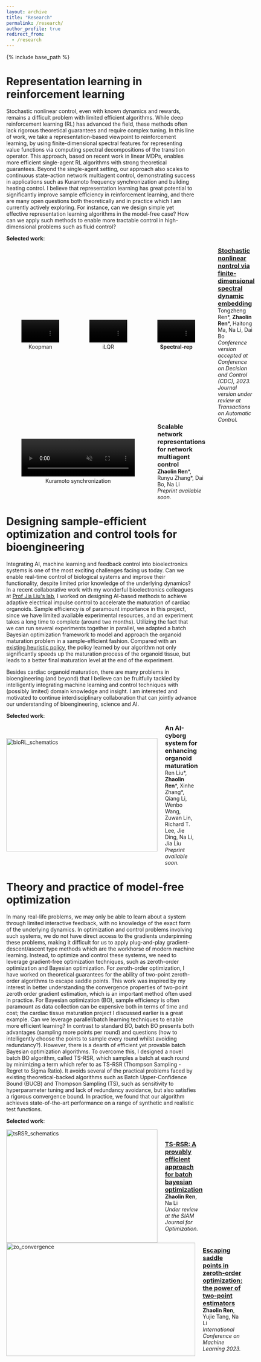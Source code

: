 ```yaml
---
layout: archive
title: "Research"
permalink: /research/
author_profile: true
redirect_from:
  - /research
---
```



{% include base_path %}


Representation learning in reinforcement learning
======

Stochastic nonlinear control, even with known dynamics and rewards, remains a difficult problem with limited efficient algorithms. While deep reinforcement learning (RL) has advanced the field, these methods often lack rigorous theoretical guarantees and require complex tuning. In this line of work, we take a representation-based viewpoint to reinforcement learning, by using finite-dimensional spectral features for representing value functions via computing spectral decompositions of the transition operator. This approach, based on recent work in linear MDPs, enables more efficient single-agent RL algorithms with strong theoretical guarantees. Beyond the single-agent setting, our approach also scales to continuous state-action network multiagent control, demonstrating success in applications such as Kuramoto frequency synchronization and building heating control. I believe that representation learning has great potential to significantly improve sample efficiency in reinforcement learning, and there are many open questions both theoretically and in practice which I am currently actively exploring. For instance, can we design simple yet effective representation learning algorithms in the model-free case? How can we apply such methods to enable more tractable control in high-dimensional problems such as fluid control?  

**Selected work**:

<div style="display: flex; align-items: center;">
  <!-- Videos on the left -->
  <div style="display:flex; flex-shrink: 0; margin-right: 20px;">

  <figure style="display: grid; grid-template-rows: auto 1fr auto; text-align: center; height: 80px;">
    <video id="koopman" width="100" height="60" autoplay muted loop>
      <source src="{{ base_path }}/videos/koopman_3x_cropped.mp4" type="video/mp4">
      Your browser does not support the video tag.
    </video>
    <figcaption style="grid-row: 3;">Koopman</figcaption>
  </figure>

  <figure style="display: grid; grid-template-rows: auto 1fr auto; text-align: center; height: 80px;">
    <video id="ilqr" width="100" height="60" autoplay muted loop>
      <source src="{{ base_path }}/videos/ilqr_3x_cropped.mp4" type="video/mp4">
      Your browser does not support the video tag.
    </video>
    <figcaption style="grid-row: 3;">iLQR</figcaption>
  </figure>

  <figure style="display: grid; grid-template-rows: auto 1fr auto; text-align: center; height: 80px;">
    <video id="spectral" width="100" height="60" autoplay muted loop>
      <source src="{{ base_path }}/videos/sdec_3x_cropped.mp4" type="video/mp4">
      Your browser does not support the video tag.
    </video>
    <figcaption style="grid-row: 3;"><b>Spectral-rep</b></figcaption>
  </figure>

  </div>
  <!-- Text on the right -->
  <div>
    <h3 style="margin: 0;"><a href="#">Stochastic nonlinear nontrol via finite-dimensional spectral dynamic embedding</a></h3>
    <p style="margin: 0;"> Tongzheng Ren*, <strong>Zhaolin Ren</strong>*, Haitong Ma, Na Li, Dai Bo</p>
    <p style="margin: 0;"><em>Conference version accepted at Conference on Decision and Control (CDC), 2023. Journal version under review at Transactions on Automatic Control.</em></p>
  </div>
</div>


<div style="display: flex; align-items: center;">
  <!-- Videos on the left -->
  <div style="display:flex; flex-shrink: 0; margin-right: 20px;">

  <figure style="display: grid; grid-template-rows: auto 1fr auto; text-align: center; height: 120px;">
    <video id="kuramoto" width="300" height="100" autoplay muted loop>
      <source src="{{ base_path }}/videos/kuramoto_rsvd_2_cropped.mp4" type="video/mp4">
      Your browser does not support the video tag.
    </video>
    <figcaption style="grid-row: 3;">Kuramoto synchronization</figcaption>
  </figure>

  </div>
  <!-- Text on the right -->
  <div>
    <h3 style="margin: 0;">Scalable network representations for network multiagent control</h3>
    <p style="margin: 0;"> <strong>Zhaolin Ren</strong>*, Runyu Zhang*, Dai Bo, Na Li</p>
    <p style="margin: 0;"><em>Preprint available soon.</em></p>
  </div>
</div>






Designing sample-efficient optimization and control tools for bioengineering
======

Integrating AI, machine learning and feedback control into bioelectronics systems is one of the most exciting challenges facing us today. Can we enable real-time control of biological systems and improve their functionality, despite limited prior knowledge of the underlying dynamics? In a recent collaborative work with my wonderful bioelectronics colleagues at [Prof Jia Liu's lab](https://liulab.seas.harvard.edu/prof-jia-liu), I worked on designing AI-based methods to achieve adaptive electrical impulse control to accelerate the maturation of cardiac organoids. Sample efficiency is of paramount importance in this project, since we have limited available experimental resources, and an experiment takes a long time to complete (around two months). Utilizing the fact that we can run several experiments together in parallel, we adapted a batch Bayesian optimization framework to model and approach the organoid maturation problem in a sample-efficient fashion. Compared with an [existing heuristic policy](https://pubmed.ncbi.nlm.nih.gov/29618819/), the policy learned by our algorithm not only significantly speeds up the maturation process of the organoid tissue, but leads to a better final maturation level at the end of the experiment. 

Besides cardiac organoid maturation, there are many problems in bioengineering (and beyond) that I believe can be fruitfully tackled by intelligently integrating machine learning and control techniques with (possibly limited) domain knowledge and insight. I am interested and motivated to continue interdisciplinary collaboration that can jointly advance our understanding of bioengineering, science and AI.

**Selected work**:
<div style="display: flex; align-items: center;">
  <!-- Image on the left -->
  <div style="display:flex; flex-shrink: 0; margin-right: 20px; margin:0 padding:0;">
    <img src="{{ base_path }}/images/bioRL_schematics_2.png" alt="bioRL_schematics" style="width: 400px; height: 300px; object-fit: contain;">
  </div>
  <!-- Text on the right -->
  <div>
    <h3 style="margin: 0;">An AI-cyborg system for enhancing organoid maturation </h3>
    <p style="margin: 0;"> Ren Liu*, <strong>Zhaolin Ren</strong>*, Xinhe Zhang*, Qiang Li, Wenbo Wang, Zuwan Lin, Richard T. Lee, Jie Ding, Na Li, Jia Liu</p>
    <p style="margin: 0;"><em>Preprint available soon.</em></p>
  </div>
</div>





Theory and practice of model-free optimization 
======

In many real-life problems, we may only be able to learn about a system through limited interactive feedback, with no knowledge of the exact form of the underlying dynamics. In optimization and control problems involving such systems, we do not have direct access to the gradients underpinning these problems, making it difficult for us to apply plug-and-play gradient-descent/ascent type methods which are the workhorse of modern machine learning. Instead, to optimize and control these systems, we need to leverage gradient-free optimization techniques, such as zeroth-order optimization and Bayesian optimization. For zeroth-order optimization, I have worked on theoretical guarantees for the ability of two-point zeroth-order algorithms to escape saddle points. This work was inspired by my interest in better understanding the convergence properties of two-point zeroth order gradient estimation, which is an important method often used in practice. For Bayesian optimization (BO), sample efficiency is often paramount as data collection can be expensive both in terms of time and cost; the cardiac tissue maturation project I discussed earlier is a great example. Can we leverage parallel/batch learning techniques to enable more efficient learning? In contrast to standard BO, batch BO presents both advantages (sampling more points per round) and questions (how to intelligently choose the points to sample every round whilst avoiding redundancy?). However, there is a dearth of efficient yet provable batch Bayesian optimization algorithms. To overcome this, I designed a novel batch BO algorithm, called TS-RSR, which samples a batch at each round by minimizing a term which refer to as TS-RSR (Thompson Sampling - Regret to Sigma Ratio). It avoids several of the practical problems faced by existing theoretical-backed algorithms such as Batch Upper-Confidence Bound (BUCB) and Thompson Sampling (TS), such as sensitivity to hyperparameter tuning and lack of redundancy avoidance, but also satisfies a rigorous convergence bound. In practice, we found that our algorithm achieves state-of-the-art performance on a range of synthetic and realistic test functions. 

**Selected work**:
<div style="display: flex; align-items: center; margin: 0; padding: 0;">
  <!-- Image on the left -->
  <div style="display:flex; flex-shrink: 1; margin-right: 20px; margin:0 padding:0;">
    <img src="{{ base_path }}/images/ts_rsr_schematics_v2.png" alt="tsRSR_schematics" style="width: 400px; height: 300px; object-fit: contain;">
  </div>
  <!-- Text on the right -->
  <div>
    <h3 style="margin: 0;"><a href="#">TS-RSR: A provably efficient approach for batch bayesian optimization </a></h3>
    <p style="margin: 0;"> <strong>Zhaolin Ren</strong>, Na Li</p>
    <p style="margin: 0;"><em>Under review at the SIAM Journal for Optimization.</em></p>
  </div>
</div>

<div style="display: flex; align-items: center; margin: 0; padding: 0;">
  <!-- Image on the left -->
  <div style="display:flex; flex-shrink: 1; margin-right: 20px; margin:0 padding:0;">
    <img src="{{ base_path }}/images/zo_convergence.png" alt="zo_convergence" style="width: 500px; height: 300px; object-fit: contain;">
  </div>
  <!-- Text on the right -->
  <div>
    <h3 style="margin: 0;"><a href="#">Escaping saddle points in zeroth-order optimization: the power of two-point estimators </a></h3>
    <p style="margin: 0;"> <strong>Zhaolin Ren</strong>, Yujie Tang, Na Li</p>
    <p style="margin: 0;"><em>International Conference on Machine Learning 2023.</em></p>
  </div>
</div>


